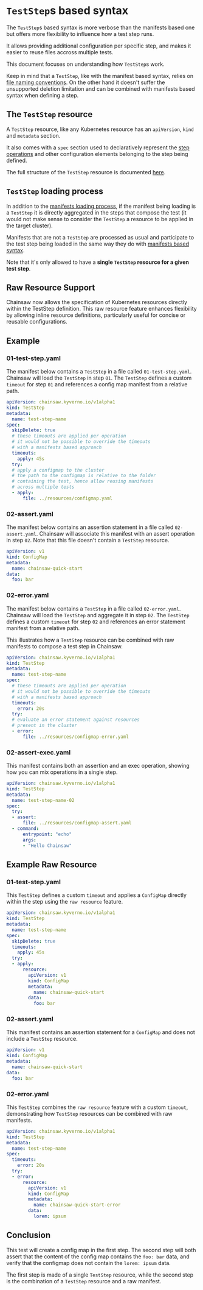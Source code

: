 # `TestStep`s based syntax

The `TestStep`s based syntax is more verbose than the manifests based one but offers more flexibility to influence how a test step runs.

It allows providing additional configuration per specific step, and makes it easier to reuse files accross multiple tests.

This document focuses on understanding how `TestStep`s work.

Keep in mind that a `TestStep`, like with the manifest based syntax, relies on [file naming conventions](with-manifests.md#file-naming-convention).
On the other hand it doesn't suffer the unsupported deletion limitation and can be combined with manifests based syntax when defining a step.

## The `TestStep` resource

A `TestStep` resource, like any Kubernetes resource has an `apiVersion`, `kind` and `metadata` section.

It also comes with a `spec` section used to declaratively represent the [step operations](what-is-a-test.md#operations) and other configuration elements belonging to the step being defined.

The full structure of the `TestStep` resource is documented [here](../apis/chainsaw.v1alpha1.md#chainsaw-kyverno-io-v1alpha1-TestStep).

## `TestStep` loading process

In addition to the [manifests loading process](with-manifests.md#manifests-loading-process), if the manifest being loading is a `TestStep` it is directly aggregated in the steps that compose the test (it would not make sense to consider the `TestStep` a resource to be applied in the target cluster).

Manifests that are not a `TestStep` are processed as usual and participate to the test step being loaded in the same way they do with [manifests based syntax](with-manifests.md#manifests-loading-process).

Note that it's only allowed to have a **single `TestStep` resource for a given test step**.

## Raw Resource Support

Chainsaw now allows the specification of Kubernetes resources directly within the TestStep definition. This raw resource feature enhances flexibility by allowing inline resource definitions, particularly useful for concise or reusable configurations.

## Example

### 01-test-step.yaml

The manifest below contains a `TestStep` in a file called `01-test-step.yaml`. Chainsaw will load the `TestStep` in step `01`.
The `TestStep` defines a custom `timeout` for step `01` and references a config map manifest from a relative path.

```yaml
apiVersion: chainsaw.kyverno.io/v1alpha1
kind: TestStep
metadata:
  name: test-step-name
spec:
  skipDelete: true
  # these timeouts are applied per operation
  # it would not be possible to override the timeouts
  # with a manifests based approach
  timeouts:
    apply: 45s
  try:
  # apply a configmap to the cluster
  # the path to the configmap is relative to the folder
  # containing the test, hence allow reusing manifests
  # across multiple tests
  - apply:
      file: ../resources/configmap.yaml
```

### 02-assert.yaml

The manifest below contains an assertion statement in a file called `02-assert.yaml`. Chainsaw will associate this manifest with an assert operation in step `02`.
Note that this file doesn't contain a `TestStep` resource.

```yaml
apiVersion: v1
kind: ConfigMap
metadata:
  name: chainsaw-quick-start
data:
  foo: bar
```

### 02-error.yaml

The manifest below contains a `TestStep` in a file called `02-error.yaml`. Chainsaw will load the `TestStep` and aggregate it in step `02`.
The `TestStep` defines a custom `timeout` for step `02` and references an error statement manifest from a relative path.

This illustrates how a `TestStep` resource can be combined with raw manifests to compose a test step in Chainsaw.

```yaml
apiVersion: chainsaw.kyverno.io/v1alpha1
kind: TestStep
metadata:
  name: test-step-name
spec:
  # these timeouts are applied per operation
  # it would not be possible to override the timeouts
  # with a manifests based approach
  timeouts:
    error: 20s
  try:
  # evaluate an error statement against resources
  # present in the cluster
  - error:
      file: ../resources/configmap-error.yaml
```

### 02-assert-exec.yaml

This manifest contains both an assertion and an exec operation, showing how you can mix operations in a single step.

```yaml
apiVersion: chainsaw.kyverno.io/v1alpha1
kind: TestStep
metadata:
  name: test-step-name-02
spec:
  try:
  - assert:
      file: ../resources/configmap-assert.yaml
  - command:
      entrypoint: "echo"
      args:
      - "Hello Chainsaw"

```

## Example Raw Resource

### 01-test-step.yaml

This `TestStep` defines a custom `timeout` and applies a `ConfigMap` directly within the step using the `raw resource` feature.

```yaml
apiVersion: chainsaw.kyverno.io/v1alpha1
kind: TestStep
metadata:
  name: test-step-name
spec:
  skipDelete: true
  timeouts:
    apply: 45s
  try:
  - apply:
      resource:
        apiVersion: v1
        kind: ConfigMap
        metadata:
          name: chainsaw-quick-start
        data:
          foo: bar
```

### 02-assert.yaml

This manifest contains an assertion statement for a `ConfigMap` and does not include a `TestStep` resource.

```yaml
apiVersion: v1
kind: ConfigMap
metadata:
  name: chainsaw-quick-start
data:
  foo: bar
```

### 02-error.yaml

This `TestStep` combines the `raw resource` feature with a custom `timeout`, demonstrating how `TestStep` resources can be combined with raw manifests.

```yaml
apiVersion: chainsaw.kyverno.io/v1alpha1
kind: TestStep
metadata:
  name: test-step-name
spec:
  timeouts:
    error: 20s
  try:
  - error:
      resource:
        apiVersion: v1
        kind: ConfigMap
        metadata:
          name: chainsaw-quick-start-error
        data:
          lorem: ipsum
```

## Conclusion

This test will create a config map in the first step.
The second step will both assert that the content of the config map contains the `foo: bar` data, and verify that the configmap does not contain the `lorem: ipsum` data.

The first step is made of a single `TestStep` resource, while the second step is the combination of a `TestStep` resource and a raw manifest.
